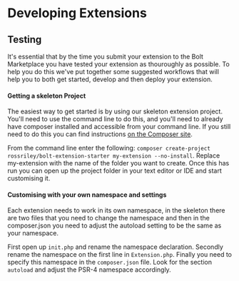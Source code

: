 # Developing Extensions

## Testing

It's essential that by the time you submit your extension to the Bolt Marketplace you have tested your extension as thouroughly
as possible. To help you do this we've put together some suggested workflows that will help you to both get started, develop
and then deploy your extension.

#### Getting a skeleton Project

The easiest way to get started is by using our skeleton extension project. You'll need to use the command line to do this, and you'll need to already have composer installed and accessible from your command line. If you still need to do this you can find instructions <a href="https://getcomposer.org/">on the Composer site</a>.

From the command line enter the following: `composer create-project rossriley/bolt-extension-starter my-extension --no-install`. Replace my-extension with the name of the folder you want to create. Once this has run you can open up the project folder in your 
text editor or IDE and start customising it.

#### Customising with your own namespace and settings

Each extension needs to work in its own namespace, in the skeleton there are two files that you need to change the namespace and then in the composer.json you need to adjust the autoload setting to be the same as your namespace.

First open up `init.php` and rename the namespace declaration. Secondly rename the namespace on the first line in `Extension.php`. Finally you need to specify this namespace in the `composer.json` file. Look for the section `autoload` and adjust the PSR-4 namespace accordingly.


